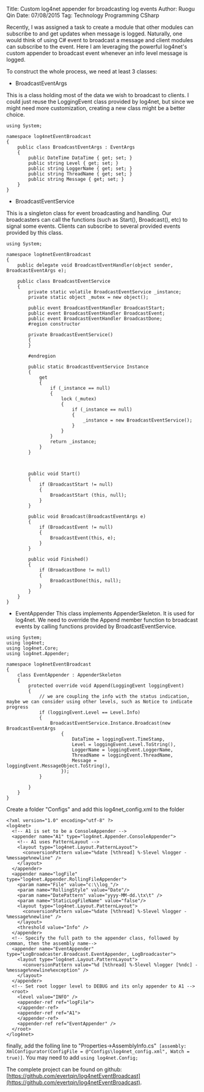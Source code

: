 Title: Custom log4net appender for broadcasting log events
Author: Ruogu Qin
Date: 07/08/2015
Tag: Technology
     Programming
     CSharp

Recently, I was assigned a task to create a module that other modules can subscribe to and get updates when message is logged. Naturally, one would think of using C# event to broadcast a message and client modules can subscribe to the event. Here I am leveraging the powerful log4net's custom appender to broadcast event whenever an info level message is logged.

To construct the whole process, we need at least 3 classes:

* BroadcastEventArgs

This is a class holding most of the data we wish to broadcast to clients. I could just reuse the LoggingEvent class provided by log4net, but since we might need more customization, creating a new class might be a better choice.

~~~~{.csharp}
using System;

namespace log4netEventBroadcast
{
	public class BroadcastEventArgs : EventArgs
	{
		public DateTime DataTime { get; set; }
		public string Level { get; set; }
		public string LoggerName { get; set; }
		public string ThreadName { get; set; }
		public string Message { get; set; }
	}
}
~~~~

* BroadcastEventService

This is a singleton class for event broadcasting and handling. Our broadcasters can call the functions (such as Start(), Broadcast(), etc) to signal some events. Clients can subscribe to several provided events provided by this class.

~~~~{.csharp}
using System;

namespace log4netEventBroadcast
{
	public delegate void BroadcastEventHandler(object sender, BroadcastEventArgs e);

	public class BroadcastEventService
	{
		private static volatile BroadcastEventService _instance;
		private static object _mutex = new object();

		public event BroadcastEventHandler BroadcastStart;
		public event BroadcastEventHandler BroadcastEvent;
		public event BroadcastEventHandler BroadcastDone;
		#region constructor

		private BroadcastEventService()
		{
		}

		#endregion

		public static BroadcastEventService Instance
		{
			get
			{
				if (_instance == null)
				{
					lock (_mutex)
					{
						if (_instance == null)
						{
							_instance = new BroadcastEventService();
						}
					}
				}
				return _instance;
			}
		}



		public void Start()
		{
			if (BroadcastStart != null)
			{
				BroadcastStart (this, null);
			}
		}

		public void Broadcast(BroadcastEventArgs e)
		{
			if (BroadcastEvent != null)
			{
				BroadcastEvent(this, e);
			}
		}

		public void Finished()
		{
			if (BroadcastDone != null)
			{
				BroadcastDone(this, null);
			}
		}
	}
}
~~~~

* EventAppender
This class implements AppenderSkeleton. It is used for log4net. We need to override the Append member function to broadcast events by calling functions provided by BroadcastEventService.

~~~~{.csharp}
using System;
using log4net;
using log4net.Core;
using log4net.Appender;

namespace log4netEventBroadcast
{
	class EventAppender : AppenderSkeleton
	{
		protected override void Append(LoggingEvent loggingEvent)
		{
			// we are coupling the info with the status indication, maybe we can consider using other levels, such as Notice to indicate progress
			if (loggingEvent.Level == Level.Info)
			{
				BroadcastEventService.Instance.Broadcast(new BroadcastEventArgs
					{
						DataTime = loggingEvent.TimeStamp,
						Level = loggingEvent.Level.ToString(),
						LoggerName = loggingEvent.LoggerName,
						ThreadName = loggingEvent.ThreadName,
						Message = loggingEvent.MessageObject.ToString(),
					});
			}

		}
	}
}
~~~~

Create a folder "Configs" and add this log4net_config.xml to the folder

~~~~{.xml}
<?xml version="1.0" encoding="utf-8" ?>
<log4net>
  <!-- A1 is set to be a ConsoleAppender -->
  <appender name="A1" type="log4net.Appender.ConsoleAppender">
    <!-- A1 uses PatternLayout -->
    <layout type="log4net.Layout.PatternLayout">
      <conversionPattern value="%date [%thread] %-5level %logger - %message%newline" />
    </layout>
  </appender>
  <appender name="logFile" type="log4net.Appender.RollingFileAppender">
    <param name="File" value="c:\\log_"/>
    <param name="RollingStyle" value="Date"/>
    <param name="DatePattern" value="yyyy-MM-dd.\tx\t" />
    <param name="StaticLogFileName" value="false"/>
    <layout type="log4net.Layout.PatternLayout">
      <conversionPattern value="%date [%thread] %-5level %logger - %message%newline" />
    </layout>
    <threshold value="Info" />
  </appender>
  <!-- Specify the full path to the appender class, followed by comman, then the assembly name-->
  <appender name="EventAppender" type="LogBroadcaster.Broadcast.EventAppender, LogBroadcaster">
    <layout type="log4net.Layout.PatternLayout">
      <conversionPattern value="%d [%thread] %-5level %logger [%ndc] - %message%newline%exception" />
    </layout>
  </appender>
  <!-- Set root logger level to DEBUG and its only appender to A1 -->
  <root>
    <level value="INFO" />
    <appender-ref ref="logFile">
    </appender-ref>
    <appender-ref ref="A1">
    </appender-ref>
    <appender-ref ref="EventAppender" />
  </root>
</log4net>
~~~~

finally, add the folling line to "Properties->AssemblyInfo.cs"` [assembly: XmlConfigurator(ConfigFile = @"Configs\log4net_config.xml", Watch = true)]`. You may need to add `using log4net.Config;`

The complete project can be found on github: [https://github.com/evertqin/log4netEventBroadcast](https://github.com/evertqin/log4netEventBroadcast).
